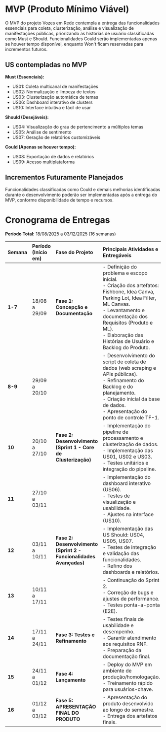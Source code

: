 # MVP (Produto Mínimo Viável)

O MVP do projeto Vozes em Rede contempla a entrega das funcionalidades essenciais para coleta, clusterização, análise e visualização de manifestações públicas, priorizando as histórias de usuário classificadas como Must e Should. Funcionalidades Could serão implementadas apenas se houver tempo disponível, enquanto Won't ficam reservadas para incrementos futuros.


## US contempladas no MVP

**Must (Essenciais):**
- US01: Coleta multicanal de manifestações
- US02: Normalização e limpeza de textos
- US03: Clusterização automática de temas
- US06: Dashboard interativo de clusters
- US10: Interface intuitiva e fácil de usar

**Should (Desejáveis):**
- US04: Visualização do grau de pertencimento a múltiplos temas
- US05: Análise de sentimento
- US07: Geração de relatórios customizáveis

**Could (Apenas se houver tempo):**
- US08: Exportação de dados e relatórios
- US09: Acesso multiplataforma

## Incrementos Futuramente Planejados

Funcionalidades classificadas como Could e demais melhorias identificadas durante o desenvolvimento poderão ser implementadas após a entrega do MVP, conforme disponibilidade de tempo e recursos.

# Cronograma de Entregas

**Período Total:** 18/08/2025 a 03/12/2025 (16 semanas)

| Semana | Período (Início em) | Fase do Projeto | Principais Atividades e Entregáveis | Status |
| :--- | :--- | :--- | :--- | :--- |
| **1-7** | 18/08 a 29/09 | **Fase 1: Concepção e Documentação** | - Definição do problema e escopo inicial.<br>- Criação dos artefatos: Fishbone, Idea Canva, Parking Lot, Idea Filter, ML Canvas.<br>- Levantamento e documentação dos Requisitos (Produto e ML).<br>- Elaboração das Histórias de Usuário e Backlog do Produto. | Concluído |
| **8-9** | 29/09 a 20/10 |  | - Desenvolvimento do script de coleta de dados (web scraping e APIs públicas).<br>- Refinamento do Backlog e do planejamento.<br>- Criação inicial da base de dados.<br>- Apresentação do ponto de controle TF-1. | Em Andamento |
| **10** | 20/10 a 27/10 | **Fase 2: Desenvolvimento (Sprint 1 - Core de Clusterização)** | - Implementação do pipeline de processamento e clusterização de dados.<br>- Implementação das US01, US02 e US03.<br>- Testes unitários e integração do pipeline. | Planejado |
| **11** | 27/10 a 03/11 | | - Implementação do dashboard interativo (US06).<br>- Testes de visualização e usabilidade.<br>- Ajustes na interface (US10). | Planejado |
| **12** | 03/11 a 10/11 | **Fase 2: Desenvolvimento (Sprint 2 - Funcionalidades Avançadas)** | - Implementação das US Should: US04, US05, US07.<br>- Testes de integração e validação das funcionalidades.<br>- Refino dos dashboards e relatórios. | Planejado |
| **13** | 10/11 a 17/11 | | - Continuação do Sprint 2.<br>- Correção de bugs e ajustes de performance.<br>- Testes ponta-a-ponta (E2E). | Planejado |
| **14** | 17/11 a 24/11 | **Fase 3: Testes e Refinamento** | - Testes finais de usabilidade e desempenho.<br>- Garantir atendimento aos requisitos RNF.<br>- Preparação da documentação final. | Planejado |
| **15** | 24/11 a 01/12 | **Fase 4: Lançamento** | - Deploy do MVP em ambiente de produção/homologação.<br>- Treinamento rápido para usuários-chave. | Planejado |
| **16** | 01/12 a 03/12 | **Fase 5: APRESENTAÇÃO FINAL DO PRODUTO** | - Apresentação do produto desenvolvido ao longo do semestre.<br>- Entrega dos artefatos finais. | Planejado |
